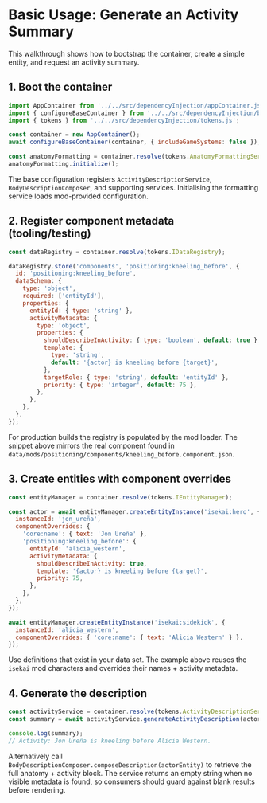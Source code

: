 # Basic Usage: Generate an Activity Summary

This walkthrough shows how to bootstrap the container, create a simple entity, and request an
activity summary.

## 1. Boot the container

```javascript
import AppContainer from '../../src/dependencyInjection/appContainer.js';
import { configureBaseContainer } from '../../src/dependencyInjection/baseContainerConfig.js';
import { tokens } from '../../src/dependencyInjection/tokens.js';

const container = new AppContainer();
await configureBaseContainer(container, { includeGameSystems: false });

const anatomyFormatting = container.resolve(tokens.AnatomyFormattingService);
anatomyFormatting.initialize();
```

The base configuration registers `ActivityDescriptionService`, `BodyDescriptionComposer`, and
supporting services. Initialising the formatting service loads mod-provided configuration.

## 2. Register component metadata (tooling/testing)

```javascript
const dataRegistry = container.resolve(tokens.IDataRegistry);

dataRegistry.store('components', 'positioning:kneeling_before', {
  id: 'positioning:kneeling_before',
  dataSchema: {
    type: 'object',
    required: ['entityId'],
    properties: {
      entityId: { type: 'string' },
      activityMetadata: {
        type: 'object',
        properties: {
          shouldDescribeInActivity: { type: 'boolean', default: true },
          template: {
            type: 'string',
            default: '{actor} is kneeling before {target}',
          },
          targetRole: { type: 'string', default: 'entityId' },
          priority: { type: 'integer', default: 75 },
        },
      },
    },
  },
});
```

For production builds the registry is populated by the mod loader. The snippet above mirrors
the real component found in `data/mods/positioning/components/kneeling_before.component.json`.

## 3. Create entities with component overrides

```javascript
const entityManager = container.resolve(tokens.IEntityManager);

const actor = await entityManager.createEntityInstance('isekai:hero', {
  instanceId: 'jon_ureña',
  componentOverrides: {
    'core:name': { text: 'Jon Ureña' },
    'positioning:kneeling_before': {
      entityId: 'alicia_western',
      activityMetadata: {
        shouldDescribeInActivity: true,
        template: '{actor} is kneeling before {target}',
        priority: 75,
      },
    },
  },
});

await entityManager.createEntityInstance('isekai:sidekick', {
  instanceId: 'alicia_western',
  componentOverrides: { 'core:name': { text: 'Alicia Western' } },
});
```

Use definitions that exist in your data set. The example above reuses the `isekai` mod
characters and overrides their names + activity metadata.

## 4. Generate the description

```javascript
const activityService = container.resolve(tokens.ActivityDescriptionService);
const summary = await activityService.generateActivityDescription(actor.id);

console.log(summary);
// Activity: Jon Ureña is kneeling before Alicia Western.
```

Alternatively call `BodyDescriptionComposer.composeDescription(actorEntity)` to retrieve the
full anatomy + activity block. The service returns an empty string when no visible metadata is
found, so consumers should guard against blank results before rendering.
